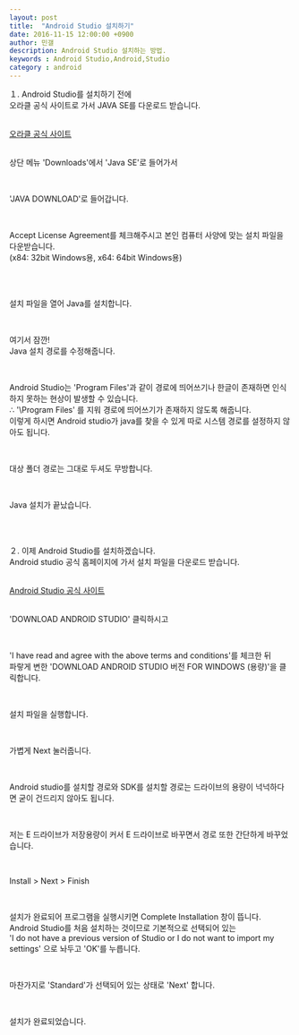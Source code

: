 ```yaml
---
layout: post
title:  "Android Studio 설치하기"
date: 2016-11-15 12:00:00 +0900
author: 민갤
description: Android Studio 설치하는 방법.
keywords : Android Studio,Android,Studio
category : android
---
```


１. Android Studio를 설치하기 전에<br>
오라클 공식 사이트로 가서 JAVA SE를 다운로드 받습니다.<br><br>

[오라클 공식 사이트]<br><br>

상단 메뉴 'Downloads'에서 'Java SE'로 들어가서<br>

<p class="t_center w80"><amp-img src="{{ "/img/post02/java01.jpg" | prepend: site.baseurl }}" alt="다운로드 위치" width="1020" height="512" layout="responsive"></amp-img></p><br>

'JAVA DOWNLOAD'로 들어갑니다.<br>

<p class="t_center w80"><amp-img src="{{ "/img/post02/java02.jpg" | prepend: site.baseurl }}" alt="왼쪽 자바 다운로드" width="1020" height="512" layout="responsive"></amp-img></p><br>

Accept License Agreement를 체크해주시고 본인 컴퓨터 사양에 맞는 설치 파일을 다운받습니다.<br>
(x84: 32bit Windows용, x64: 64bit Windows용)<br>

<p class="t_center w80"><amp-img src="{{ "/img/post02/java03.jpg" | prepend: site.baseurl }}" alt="윈도우용 java 파일 다운로드" width="1020" height="512" layout="responsive"></amp-img></p><br><br>

설치 파일을 열어 Java를 설치합니다.<br>

<p class="t_center w30"><amp-img src="{{ "/img/post02/java04.jpg" | prepend: site.baseurl }}" alt="자바아이콘" width="269" height="282" layout="responsive"></amp-img></p>
<p class="t_center w50"><amp-img src="{{ "/img/post02/java05.jpg" | prepend: site.baseurl }}" alt="설치 진행1" width="495" height="378" layout="responsive"></amp-img></p><br>

여기서 잠깐!<br>
Java 설치 경로를 수정해줍니다.<br>

<p class="t_center w50"><amp-img src="{{ "/img/post02/java06.jpg" | prepend: site.baseurl }}" alt="설치 진행2" width="495" height="378" layout="responsive"></amp-img></p><br>

Android Studio는 'Program Files'과 같이 경로에 띄어쓰기나 한글이 존재하면 인식하지 못하는 현상이 발생할 수 있습니다.<br>
∴ '\Program Files' 를 지워 경로에 띄어쓰기가 존재하지 않도록 해줍니다.<br>
이렇게 하시면 Android studio가 java를 찾을 수 있게 따로 시스템 경로를 설정하지 않아도 됩니다.<br>

<p class="t_center w50"><amp-img src="{{ "/img/post02/java07.jpg" | prepend: site.baseurl }}" alt="설치 진행3" width="495" height="378" layout="responsive"></amp-img></p><br>

대상 폴더 경로는 그대로 두셔도 무방합니다.<br>

<p class="t_center w50"><amp-img src="{{ "/img/post02/java08.jpg" | prepend: site.baseurl }}" alt="설치 진행4" width="495" height="378" layout="responsive"></amp-img></p><br>

Java 설치가 끝났습니다.<br>

<p class="t_center w50"><amp-img src="{{ "/img/post02/java09.jpg" | prepend: site.baseurl }}" alt="설치 진행5" width="495" height="378" layout="responsive"></amp-img></p><br><br>


２. 이제 Android Studio를 설치하겠습니다.<br>
Android studio 공식 홈페이지에 가서 설치 파일을 다운로드 받습니다.<br><br>

[Android Studio 공식 사이트]<br><br>

'DOWNLOAD ANDROID STUDIO' 클릭하시고<br>

<p class="t_center w50"><amp-img src="{{ "/img/post02/andorid01.jpg" | prepend: site.baseurl }}" alt="안드로드 스튜디오 홈페이지" width="1020" height="512" layout="responsive"></amp-img></p><br>

'I have read and agree with the above terms and conditions'를 체크한 뒤<br>
파랗게 변한 'DOWNLOAD ANDROID STUDIO 버전 FOR WINDOWS (용량)'을 클릭합니다.<br>

<p class="t_center w50"><amp-img src="{{ "/img/post02/andorid02.jpg" | prepend: site.baseurl }}" alt="안드로드 스튜디오 다운로드" width="1020" height="512" layout="responsive"></amp-img></p><br>

설치 파일을 실행합니다.<br>

<p class="t_center w30"><amp-img src="{{ "/img/post02/andorid03.jpg" | prepend: site.baseurl }}" alt="안드로이드 스튜디오 아이콘" alt="자바아이콘" width="269" height="282" layout="responsive"></amp-img></p><br>

가볍게 Next 눌러줍니다.<br>

<p class="t_center w50"><amp-img src="{{ "/img/post02/andorid04.jpg" | prepend: site.baseurl }}" alt="설치 진행1" width="495" height="378" layout="responsive"></amp-img></p>
<p class="t_center w50"><amp-img src="{{ "/img/post02/andorid05.jpg" | prepend: site.baseurl }}" alt="설치 진행2" width="495" height="378" layout="responsive"></amp-img></p><br>

Android studio를 설치할 경로와 SDK를 설치할 경로는 드라이브의 용량이 넉넉하다면 굳이 건드리지 않아도 됩니다.<br>

<p class="t_center w50"><amp-img src="{{ "/img/post02/andorid06.jpg" | prepend: site.baseurl }}" alt="설치 진행3" width="495" height="378" layout="responsive"></amp-img></p><br>

저는 E 드라이브가 저장용량이 커서 E 드라이브로 바꾸면서 경로 또한 간단하게 바꾸었습니다.<br>

<p class="t_center w50"><amp-img src="{{ "/img/post02/andorid07.jpg" | prepend: site.baseurl }}" alt="설치 진행4" width="495" height="378" layout="responsive"></amp-img></p><br>

Install > Next > Finish<br>

<p class="t_center w50"><amp-img src="{{ "/img/post02/andorid08.jpg" | prepend: site.baseurl }}" alt="설치 진행5" width="495" height="378" layout="responsive"></amp-img></p>
<p class="t_center w50"><amp-img src="{{ "/img/post02/andorid09.jpg" | prepend: site.baseurl }}" alt="설치 진행6" width="495" height="378" layout="responsive"></amp-img></p>
<p class="t_center w50"><amp-img src="{{ "/img/post02/andorid10.jpg" | prepend: site.baseurl }}" alt="설치 진행7 width="495" height="378" layout="responsive"></amp-img></p><br>

설치가 완료되어 프로그램을 실행시키면 Complete Installation 창이 뜹니다.<br>
Android Studio를 처음 설치하는 것이므로 기본적으로 선택되어 있는<br>
'I do not have a previous version of Studio or I do not want to import my settings' 으로 놔두고 'OK'를 누릅니다.<br>

<p class="t_center w50"><amp-img src="{{ "/img/post02/andorid11.jpg" | prepend: site.baseurl }}" alt="설치 진행8" width="510" height="203" layout="responsive"></amp-img></p>
<p class="t_center w50"><amp-img src="{{ "/img/post02/andorid12.jpg" | prepend: site.baseurl }}" alt="설치 진행9" width="510" height="383" layout="responsive"></amp-img></p>
<p class="t_center w50"><amp-img src="{{ "/img/post02/andorid13.jpg" | prepend: site.baseurl }}" alt="설치 진행10" width="510" height="383" layout="responsive"></amp-img></p><br>

마찬가지로 'Standard'가 선택되어 있는 상태로 'Next' 합니다.<br>

<p class="t_center w50"><amp-img src="{{ "/img/post02/andorid14.jpg" | prepend: site.baseurl }}" alt="설치 진행11" width="796" height="598" layout="responsive"></amp-img></p>
<p class="t_center w50"><amp-img src="{{ "/img/post02/andorid15.jpg" | prepend: site.baseurl }}" alt="설치 진행12" width="796" height="598" layout="responsive"></amp-img></p>
<p class="t_center w50"><amp-img src="{{ "/img/post02/andorid16.jpg" | prepend: site.baseurl }}" alt="설치 진행13" width="796" height="598" layout="responsive"></amp-img></p>
<p class="t_center w50"><amp-img src="{{ "/img/post02/andorid17.jpg" | prepend: site.baseurl }}" alt="설치 진행14" width="796" height="598" layout="responsive"></amp-img></p><br>

설치가 완료되었습니다.<br>

<p class="t_center w50"><amp-img src="{{ "/img/post02/andorid17_1.jpg" | prepend: site.baseurl }}" alt="설치 완료" width="662" height="489" layout="responsive"></amp-img></p>


[오라클 공식 사이트]: https://www.oracle.com/index.html
[Android Studio 공식 사이트]: https://developer.android.com/studio/index.html